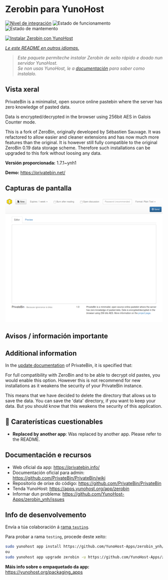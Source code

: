<!--
NOTA: Este README foi creado automáticamente por <https://github.com/YunoHost/apps/tree/master/tools/readme_generator>
NON debe editarse manualmente.
-->

# Zerobin para YunoHost

[![Nivel de integración](https://dash.yunohost.org/integration/zerobin.svg)](https://dash.yunohost.org/appci/app/zerobin) ![Estado de funcionamento](https://ci-apps.yunohost.org/ci/badges/zerobin.status.svg) ![Estado de mantemento](https://ci-apps.yunohost.org/ci/badges/zerobin.maintain.svg)

[![Instalar Zerobin con YunoHost](https://install-app.yunohost.org/install-with-yunohost.svg)](https://install-app.yunohost.org/?app=zerobin)

*[Le este README en outros idiomas.](./ALL_README.md)*

> *Este paquete permíteche instalar Zerobin de xeito rápido e doado nun servidor YunoHost.*  
> *Se non usas YunoHost, le a [documentación](https://yunohost.org/install) para saber como instalalo.*

## Vista xeral

PrivateBin is a minimalist, open source online pastebin where the server has zero knowledge of pasted data.

Data is encrypted/decrypted in the browser using 256bit AES in Galois Counter mode.

This is a fork of ZeroBin, originally developed by Sébastien Sauvage. It was refactored to allow easier and cleaner extensions and has now much more features than the original. It is however still fully compatible to the original ZeroBin 0.19 data storage scheme. Therefore such installations can be upgraded to this fork without loosing any data.


**Versión proporcionada:** 1.7.1~ynh1

**Demo:** <https://privatebin.net/>

## Capturas de pantalla

![Captura de pantalla de Zerobin](./doc/screenshots/screenshot.png)

## Avisos / información importante

## Additional information

In the [update documentation](https://github.com/PrivateBin/PrivateBin/wiki/Configuration#zerobincompatibility) of PrivateBin, it is specified that:

For full compatibility with ZeroBin and to be able to decrypt old pastes, you would enable this option. However this is not recommend for new installations as it weakens the security of your PrivateBin instance.

This means that we have decided to delete the directory that allows us to save the data. You can save the 'data' directory, if you want to keep your data. But you should know that this weakens the security of this application.

## :red_circle: Caraterísticas cuestionables

- **Replaced by another app**: Was replaced by another app. Please refer to the README.

## Documentación e recursos

- Web oficial da app: <https://privatebin.info/>
- Documentación oficial para admin: <https://github.com/PrivateBin/PrivateBin/wiki>
- Repositorio de orixe do código: <https://github.com/PrivateBin/PrivateBin>
- Tenda YunoHost: <https://apps.yunohost.org/app/zerobin>
- Informar dun problema: <https://github.com/YunoHost-Apps/zerobin_ynh/issues>

## Info de desenvolvemento

Envía a túa colaboración á [rama `testing`](https://github.com/YunoHost-Apps/zerobin_ynh/tree/testing).

Para probar a rama `testing`, procede deste xeito:

```bash
sudo yunohost app install https://github.com/YunoHost-Apps/zerobin_ynh/tree/testing --debug
ou
sudo yunohost app upgrade zerobin -u https://github.com/YunoHost-Apps/zerobin_ynh/tree/testing --debug
```

**Máis info sobre o empaquetado da app:** <https://yunohost.org/packaging_apps>
